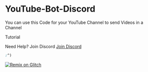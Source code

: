 # YouTube-Bot-Discord

You can use this Code for your YouTube Channel to send Videos in a Channel

Tutorial

Need Help? Join Discord
 [Join Discord](https://discord.com/invite/exkAV5B9ez)

```css
:^)
```

 [![Remix on Glitch](https://cdn.glitch.com/2703baf2-b643-4da7-ab91-7ee2a2d00b5b%2Fremix-button.svg)](https://glitch.com/edit/#!/import/Dev-Span/YouTube-Bot-Discord)
